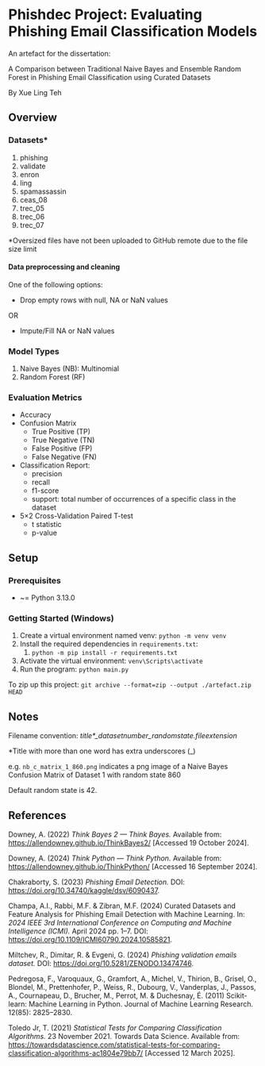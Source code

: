 # Phishdec Project: Evaluating Phishing Email Classification Models

An artefact for the dissertation:

A Comparison between Traditional Naive Bayes and Ensemble Random Forest in Phishing Email Classification using Curated Datasets

By Xue Ling Teh

## Overview
### Datasets*
1. phishing
1. validate
1. enron 
1. ling
1. spamassassin
1. ceas_08
1. trec_05
1. trec_06
1. trec_07

*Oversized files have not been uploaded to GitHub remote due to the file size limit

#### Data preprocessing and cleaning
One of the following options:
* Drop empty rows with null, NA or NaN values

OR

* Impute/Fill NA or NaN values

### Model Types
1. Naive Bayes (NB): Multinomial
1. Random Forest (RF)

### Evaluation Metrics
* Accuracy
* Confusion Matrix
    * True Positive (TP)
    * True Negative (TN)
    * False Positive (FP)
    * False Negative (FN)    
* Classification Report: 
    * precision
    * recall
    * f1-score
    * support: total number of occurrences of a specific class in the dataset
* 5×2 Cross-Validation Paired T-test
    * t statistic
    * p-value

## Setup
### Prerequisites
* ~= Python 3.13.0

### Getting Started (Windows)
1. Create a virtual environment named venv: `python -m venv venv`
1. Install the required dependencies in `requirements.txt`:
    1. `python -m pip install -r requirements.txt`
1. Activate the virtual environment: `venv\Scripts\activate`
1. Run the program: `python main.py`

To zip up this project:
`git archive --format=zip --output ./artefact.zip HEAD`

## Notes
Filename convention: <i>title*_datasetnumber_randomstate.fileextension</i>

*Title with more than one word has extra underscores (_)

e.g. `nb_c_matrix_1_860.png` indicates a png image of a Naive Bayes Confusion Matrix of Dataset 1 with random state 860

Default random state is 42.

## References
Downey, A. (2022) _Think Bayes 2 — Think Bayes._ Available from: https://allendowney.github.io/ThinkBayes2/ [Accessed 19 October 2024].

Downey, A. (2024) _Think Python — Think Python._ Available from: https://allendowney.github.io/ThinkPython/ [Accessed 16 September 2024].

Chakraborty, S. (2023) _Phishing Email Detection._ DOI: https://doi.org/10.34740/kaggle/dsv/6090437.

Champa, A.I., Rabbi, M.F. & Zibran, M.F. (2024) Curated Datasets and Feature Analysis for Phishing Email Detection with Machine Learning. In: _2024 IEEE 3rd International Conference on Computing and Machine Intelligence (ICMI)._ April 2024 pp. 1–7. DOI: https://doi.org/10.1109/ICMI60790.2024.10585821.

Miltchev, R., Dimitar, R. & Evgeni, G. (2024) _Phishing validation emails dataset._ DOI: https://doi.org/10.5281/ZENODO.13474746.

Pedregosa, F., Varoquaux, G., Gramfort, A., Michel, V., Thirion, B., Grisel, O., Blondel, M., Prettenhofer, P., Weiss, R., Dubourg, V., Vanderplas, J., Passos, A., Cournapeau, D., Brucher, M., Perrot, M. & Duchesnay, É. (2011) Scikit-learn: Machine Learning in Python. Journal of Machine Learning Research. 12(85): 2825–2830.

Toledo Jr, T. (2021) _Statistical Tests for Comparing Classification Algorithms._ 23 November 2021. Towards Data Science. Available from: https://towardsdatascience.com/statistical-tests-for-comparing-classification-algorithms-ac1804e79bb7/ [Accessed 12 March 2025]. 
